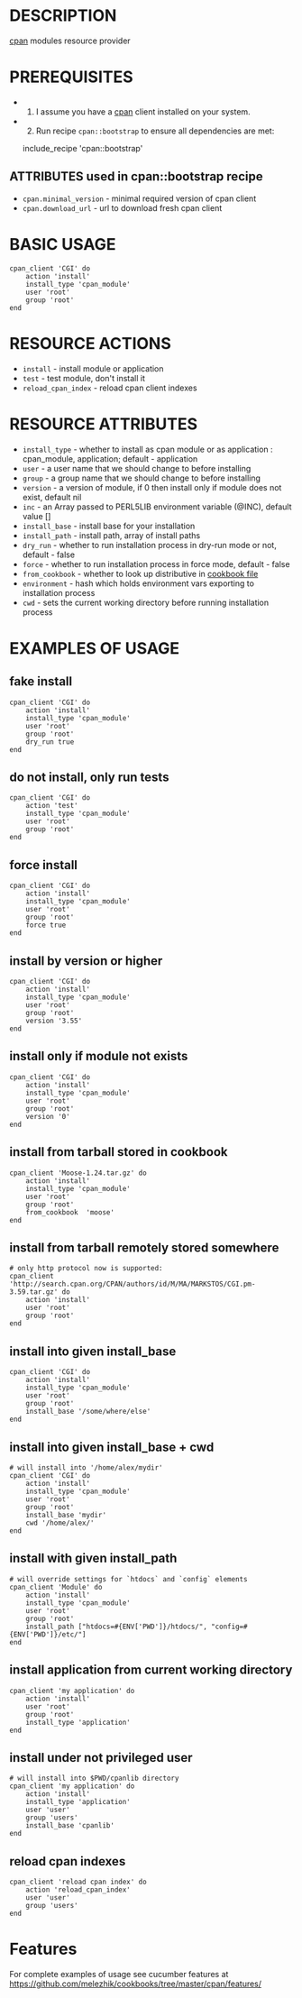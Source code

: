 DESCRIPTION
===

[cpan](http://search.cpan.org/perldoc?CPAN) modules resource provider
  
PREREQUISITES
===
 - 1)  I assume you have a [cpan](http://search.cpan.org/perldoc?CPAN) client installed on your system.
 - 2)  Run recipe `cpan::bootstrap` to ensure all dependencies are met:

      include_recipe 'cpan::bootstrap'

## ATTRIBUTES used in cpan::bootstrap recipe

* `cpan.minimal_version` - minimal required version of cpan client 
* `cpan.download_url` - url to download fresh cpan client 

BASIC USAGE
===
    cpan_client 'CGI' do
        action 'install'
        install_type 'cpan_module'
        user 'root'
        group 'root'
    end

RESOURCE ACTIONS
===

* `install` - install module or application 
* `test` - test module, don't install it
* `reload_cpan_index` - reload cpan client indexes

RESOURCE ATTRIBUTES
===

* `install_type` - whether to install as cpan module or as application : cpan_module, application; default - application
* `user` - a user name that we should change to before installing
* `group` - a group name that we should change to before installing
* `version` - a version of module, if 0 then install only if module does not exist, default nil
* `inc` - an Array passed to PERL5LIB environment variable (@INC), default value []
* `install_base` - install base for your installation 
* `install_path` - install path, array of install paths
* `dry_run` - whether to run installation process in dry-run mode or not, default - false 
* `force` - whether to run installation process in force mode, default - false
* `from_cookbook` - whether to look up distributive in [cookbook file](http://wiki.opscode.com/display/chef/Resources#Resources-CookbookFile)
* `environment` - hash which holds environment vars exporting to installation process
* `cwd` - sets the current working directory before running installation process

EXAMPLES OF USAGE
===

fake install
------------
    cpan_client 'CGI' do
        action 'install'
        install_type 'cpan_module'
        user 'root'
        group 'root'
        dry_run true 
    end



do not install, only run tests
------------------------------
    cpan_client 'CGI' do
        action 'test'
        install_type 'cpan_module'
        user 'root'
        group 'root'
    end



force install
-------------

    cpan_client 'CGI' do
        action 'install'
        install_type 'cpan_module'
        user 'root'
        group 'root'
        force true 
    end



install by version or higher
----------------------------

    cpan_client 'CGI' do
        action 'install'
        install_type 'cpan_module'
        user 'root'
        group 'root'
        version '3.55' 
    end


install only if module not exists
---------------------------------

    cpan_client 'CGI' do
        action 'install'
        install_type 'cpan_module'
        user 'root'
        group 'root'
        version '0' 
    end


install from tarball stored in cookbook
---------------------------------------

    cpan_client 'Moose-1.24.tar.gz' do
        action 'install'
        install_type 'cpan_module'
        user 'root'
        group 'root'
        from_cookbook  'moose'
    end

install from tarball remotely stored somewhere
-------------------------------------------------
    # only http protocol now is supported:
    cpan_client 'http://search.cpan.org/CPAN/authors/id/M/MA/MARKSTOS/CGI.pm-3.59.tar.gz' do
        action 'install'
        user 'root'
        group 'root'
    end

install into given install_base
-------------------------------

    cpan_client 'CGI' do
        action 'install'
        install_type 'cpan_module'
        user 'root'
        group 'root'
        install_base '/some/where/else'
    end


install into given install_base + cwd
-------------------------------------

    # will install into '/home/alex/mydir'
    cpan_client 'CGI' do
        action 'install'
        install_type 'cpan_module'
        user 'root'
        group 'root'
        install_base 'mydir'
        cwd '/home/alex/'
    end



install with given install_path
-------------------------------

    # will override settings for `htdocs` and `config` elements
    cpan_client 'Module' do
        action 'install'
        install_type 'cpan_module'
        user 'root'
        group 'root'
        install_path ["htdocs=#{ENV['PWD']}/htdocs/", "config=#{ENV['PWD']}/etc/"]
    end

install application from current working directory
--------------------------------------------------

    cpan_client 'my application' do
        action 'install'
        user 'root'
        group 'root'
        install_type 'application'
    end

install under not privileged user
---------------------------------

    # will install into $PWD/cpanlib directory
    cpan_client 'my application' do
        action 'install'
        install_type 'application'
        user 'user'
        group 'users'
        install_base 'cpanlib'  
    end

reload cpan indexes
-------------------

    cpan_client 'reload cpan index' do
        action 'reload_cpan_index'
        user 'user'
        group 'users'
    end


Features
===

For complete examples of usage see cucumber features at https://github.com/melezhik/cookbooks/tree/master/cpan/features/

